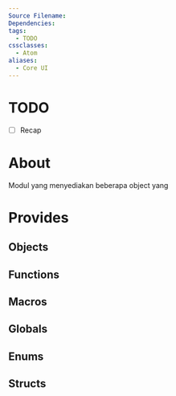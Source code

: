```yaml
---
Source Filename: 
Dependencies: 
tags:
  - TODO
cssclasses:
  - Atom
aliases:
  - Core UI
---
```

# TODO
- [ ] Recap
# About
Modul yang menyediakan beberapa object yang 

# Provides

## Objects

## Functions

## Macros

## Globals

## Enums

## Structs